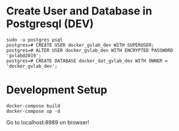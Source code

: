 # Create User and Database in Postgresql (DEV)

```
sudo -u postgres psql
postgres=# CREATE USER docker_gvlab_dev WITH SUPERUSER;
postgres=# ALTER USER docker_gvlab_dev WITH ENCRYPTED PASSWORD 'gvlab@2019';
postgres=# CREATE DATABASE docker_dat_gvlab_dev WITH OWNER = 'docker_gvlab_dev';
```

# Development Setup

```
docker-compose build
docker-compose up -d
```

Go to localhost:8989 on browser!
